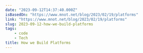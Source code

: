 ```yaml
---
date: "2023-09-12T14:37:40.000Z"
isBasedOn: "https://www.mnot.net/blog/2023/02/19/platforms"
link: "https://www.mnot.net/blog/2023/02/19/platforms"
slug: 2023-09-12-how-we-build-platforms
tags:
    - code
    - Tech
title: How we Build Platforms
---
```

